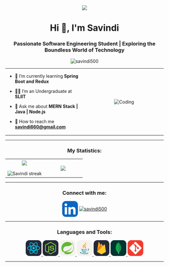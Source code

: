 <p align="center"><picture align="center"><img align="center" src = "https://github.com/7oSkaaa/7oSkaaa/blob/main/Images/about_me.gif?raw=true" width = 50px></picture></p>
<h1 align="center">Hi 👋, I'm Savindi</h1>
<h3 align="center">Passionate Software Engineering Student | Exploring the Boundless World of Technology</h3>
<p align="center"> <img src="https://komarev.com/ghpvc/?username=savindi500&label=Profile%20views&color=0e75b6&style=flat" alt="savindi500" /> </p>

<table align="center">
<tr border="none">
<td width="50%" align="left">
  
- 🌱 I’m currently learning **Spring Boot and Redux**

- 🧑‍🎓 I’m an Undergraduate at **SLIIT**

- 💬 Ask me about **MERN Stack | Java | Node.js**

- 📧 How to reach me **savindi660@gmail.com**
  

</td>
<td width="50%" align="center">

  <img align="center" alt="Coding" width="450" src="https://repository-images.githubusercontent.com/588181932/e36ec678-7984-4cdd-8e4c-a3932772ff8e">

  
  </td>
</tr>
</table>

---

<h3 align="center">My Statistics:</h3>
<p align="center">
<table align="center">
<tr border="none">
<td width="50%" align="center">
  
  <img  align="center"  src="https://github-readme-stats.vercel.app/api?username=savindi500&theme=dark&show_icons=true&count_private=true" />
  <br></br>
  <img  title="🔥 Get streak stats for your profile at git.io/streak-stats" alt="Savindi streak" src="https://github-readme-streak-stats.herokuapp.com/?user=savindi500&theme=dark&hide_border=false" /> 
</td>
<td width="50%" align="center">

  <img  align="center"  src="https://github-readme-stats.anuraghazra1.vercel.app/api/top-langs/?username=savindi500&theme=dark&hide_border=false&no-bg=true&no-frame=true&langs_count=10"/>
  
  </td>
</tr>
</table>

---

<h3 align="center">Connect with me:</h3>
<p align="center">
<a href="https://www.linkedin.com/in/savindi-disanayake-552048315/" target="blank"><img align="center" src="https://github.com/tandpfun/skill-icons/blob/main/icons/LinkedIn.svg" alt="savindi500" height="50" width="50" /></a>
<a href="https://github.com/savindi500" target="blank"><img align="center" src="https://github.githubassets.com/images/modules/logos_page/GitHub-Mark.png" alt="savindi500" height="50" width="50" /></a>
</p>

---

<h3 align="center">Languages and Tools:</h3>
<p align="center"> <a href="https://react.dev/" target="_blank" rel="noreferrer"> <img src="https://github.com/tandpfun/skill-icons/blob/main/icons/React-Dark.svg" alt="react" width="50" height="50"/> </a> <a href="https://nodejs.org/" target="_blank" rel="noreferrer"> <img src="https://github.com/tandpfun/skill-icons/blob/main/icons/NodeJS-Dark.svg" alt="nodejs" width="50" height="50"/> </a> <a href="https://spring.io/projects/spring-boot" target="_blank" rel="noreferrer"> <img src="https://github.com/tandpfun/skill-icons/blob/main/icons/Spring-Light.svg" alt="spring boot" width="50" height="50"/> </a> <a href="https://www.java.com" target="_blank" rel="noreferrer"> <img src="https://github.com/tandpfun/skill-icons/blob/main/icons/Java-Light.svg" alt="java" width="50" height="50"/> </a> <a href="https://firebase.google.com/" target="_blank" rel="noreferrer"> <img src="https://github.com/tandpfun/skill-icons/blob/main/icons/Firebase-Dark.svg" alt="firebase" width="50" height="50"/> </a> <a href="https://www.mongodb.com/" target="_blank" rel="noreferrer"> <img src="https://github.com/tandpfun/skill-icons/blob/main/icons/MongoDB.svg" alt="mongodb" width="50" height="50"/> </a> <a href="https://git-scm.com/" target="_blank" rel="noreferrer"> <img src="https://github.com/tandpfun/skill-icons/blob/main/icons/Git.svg" alt="git" width="50" height="50"/> </a> </p>

---


